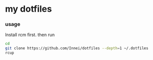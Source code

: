 # my dotfiles

### usage

Install rcm first. then run 

```bash
cd
git clone https://github.com/Innei/dotfiles --depth=1 ~/.dotfiles
rcup
```
